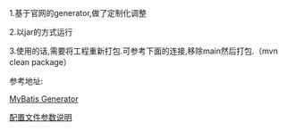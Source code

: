 1.基于官网的generator,做了定制化调整

2.以jar的方式运行

3.使用的话,需要将工程重新打包.可参考下面的连接,移除main然后打包.（mvn clean  package）

参考地址:

[MyBatis Generator](https://blog.csdn.net/u011781521/article/details/78161201)

[配置文件参数说明](https://blog.csdn.net/zy987654zy/article/details/105434002)